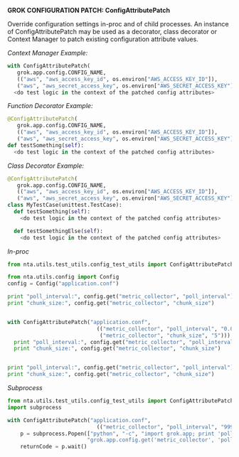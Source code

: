 **GROK CONFIGURATION PATCH: ConfigAttributePatch**

Override configuration settings in-proc and of child processes. An instance of
ConfigAttributePatch may be used as a decorator, class decorator or Context
Manager to patch existing configuration attribute values.

*Context Manager Example:*
```python
with ConfigAttributePatch(
   grok.app.config.CONFIG_NAME,
   (("aws", "aws_access_key_id", os.environ["AWS_ACCESS_KEY_ID"]),
   ("aws", "aws_secret_access_key", os.environ["AWS_SECRET_ACCESS_KEY"]))):
  <do test logic in the context of the patched config attributes>
```

*Function Decorator Example:*
```python
@ConfigAttributePatch(
   grok.app.config.CONFIG_NAME,
   (("aws", "aws_access_key_id", os.environ["AWS_ACCESS_KEY_ID"]),
   ("aws", "aws_secret_access_key", os.environ["AWS_SECRET_ACCESS_KEY"])))
def testSomething(self):
  <do test logic in the context of the patched config attributes>
```

*Class Decorator Example:*
```python
@ConfigAttributePatch(
   grok.app.config.CONFIG_NAME,
   (("aws", "aws_access_key_id", os.environ["AWS_ACCESS_KEY_ID"]),
   ("aws", "aws_secret_access_key", os.environ["AWS_SECRET_ACCESS_KEY"])))
class MyTestCase(unittest.TestCase):
  def testSomething(self):
    <do test logic in the context of the patched config attributes>

  def testSomethingElse(self):
    <do test logic in the context of the patched config attributes>
```


*In-proc*

``` python
from nta.utils.test_utils.config_test_utils import ConfigAttributePatch

from nta.utils.config import Config
config = Config("application.conf")

print "poll_interval:", config.get("metric_collector", "poll_interval")
print "chunk_size:", config.get("metric_collector", "chunk_size")


with ConfigAttributePatch("application.conf",
                            (("metric_collector", "poll_interval", "0.001"),
                             ("metric_collector", "chunk_size", "5"))):
  print "poll_interval:", config.get("metric_collector", "poll_interval")
  print "chunk_size:", config.get("metric_collector", "chunk_size")


print "poll_interval:", config.get("metric_collector", "poll_interval")
print "chunk_size:", config.get("metric_collector", "chunk_size")
```


*Subprocess*

``` python
from nta.utils.test_utils.config_test_utils import ConfigAttributePatch
import subprocess

with ConfigAttributePatch("application.conf",
                            (("metric_collector", "poll_interval", "999"),)):
    p = subprocess.Popen(["python", "-c", "import grok.app; print 'poll_interval in subprocess:', "
                         "grok.app.config.get('metric_collector', 'poll_interval')"])
    returnCode = p.wait()
```
